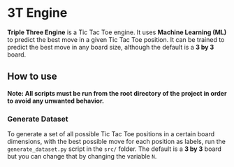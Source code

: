 # 3T Engine

**Triple Three Engine** is a Tic Tac Toe engine. It uses **Machine Learning (ML)** to predict the best move in a given Tic Tac Toe position. It can be trained to predict the best move in any board size, although the default is a **3 by 3** board.

## How to use

**Note: All scripts must be run from the root directory of the project in order to avoid any unwanted behavior.**

### Generate Dataset

To generate a set of all possible Tic Tac Toe positions in a certain board dimensions, with the best possible move for each position as labels, run the `generate_dataset.py` script in the `src/` folder. The default is a **3 by 3** board but you can change that by changing the variable `N`.
